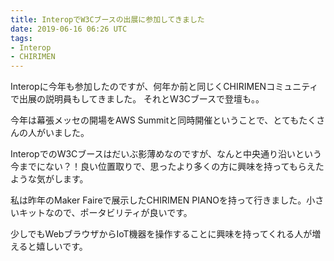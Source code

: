 ```yaml
---
title: InteropでW3Cブースの出展に参加してきました
date: 2019-06-16 06:26 UTC
tags:
- Interop
- CHIRIMEN
---
```


Interopに今年も参加したのですが、何年か前と同じくCHIRIMENコミュニティで出展の説明員もしてきました。
それとW3Cブースで登壇も。。

今年は幕張メッセの開場をAWS Summitと同時開催ということで、とてもたくさんの人がいました。

InteropでのW3Cブースはだいぶ影薄めなのですが、なんと中央通り沿いという今までにない？！良い位置取りで、思ったより多くの方に興味を持ってもらえたような気がします。

私は昨年のMaker Faireで展示したCHIRIMEN PIANOを持って行きました。小さいキットなので、ポータビリティが良いです。

少しでもWebブラウザからIoT機器を操作することに興味を持ってくれる人が増えると嬉しいです。
